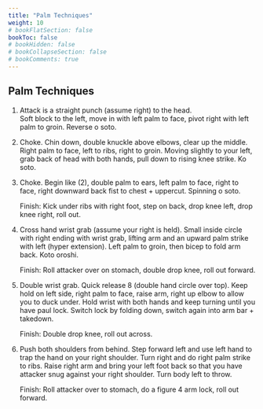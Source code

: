 ```yaml
---
title: "Palm Techniques"
weight: 10
# bookFlatSection: false
bookToc: false
# bookHidden: false
# bookCollapseSection: false
# bookComments: true
---
```

## Palm Techniques

1.  Attack is a straight punch (assume right) to the head.  
    Soft block to the left, move in with left palm to 
    face, pivot right with left palm to groin. Reverse o soto.

2.  Choke.
    Chin down, double knuckle above elbows, clear up
    the middle. Right palm to face, left to ribs, right
    to groin. Moving slightly to your left, grab back
    of head with both hands, pull down to rising knee
    strike. Ko soto.

3.  Choke.
    Begin like (2), double palm to ears, left palm to 
    face, right to face, right downward back fist to 
    chest + uppercut. Spinning o soto.

    Finish: Kick under ribs with right foot, step
    on back, drop knee left, drop knee right, roll out.

4.  Cross hand wrist grab (assume your right is held).
    Small inside circle with right ending with wrist
    grab, lifting arm and an upward palm strike with
    left (hyper extension). Left palm to groin, then
    bicep to fold arm back. Koto oroshi.

    Finish: Roll attacker over on stomach, double drop knee,
    roll out forward. 

5.  Double wrist grab.
    Quick release 8 (double hand circle over top).
    Keep hold on left side, right palm to face, 
    raise arm, right up elbow to allow you to 
    duck under. Hold wrist with both hands and keep 
    turning until you have paul lock. Switch lock by
    folding down, switch again into arm bar + takedown.

    Finish: Double drop knee, roll out across.

6.  Push both shoulders from behind.
    Step forward left and use left hand to trap 
    the hand on your right shoulder. Turn right and
    do right palm strike to ribs. Raise right arm and
    bring your left foot back so that you have attacker
    snug against your right shoulder. Turn body left
    to throw. 

    Finish: Roll attacker over to stomach, do a figure 4
    arm lock, roll out forward.
